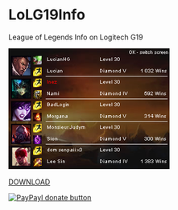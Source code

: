 # LoLG19Info
League of Legends Info on Logitech G19


![alt tag](https://raw.githubusercontent.com/yokrysty/LoLG19Info/master/preview.png)

[DOWNLOAD](https://github.com/yokrysty/LoLG19Info/raw/master/LoLG19Info.zip)

<a href="https://www.paypal.com/cgi-bin/webscr?cmd=_s-xclick&hosted_button_id=X9559SH2MKQ7S" title="Donate once-off to this project using Paypal"><img src="https://camo.githubusercontent.com/11b2f47d7b4af17ef3a803f57c37de3ac82ac039/68747470733a2f2f696d672e736869656c64732e696f2f62616467652f70617970616c2d646f6e6174652d79656c6c6f772e737667" alt="PayPayl donate button" data-canonical-src="https://img.shields.io/badge/paypal-donate-yellow.svg" style="max-width:100%;"></a>
